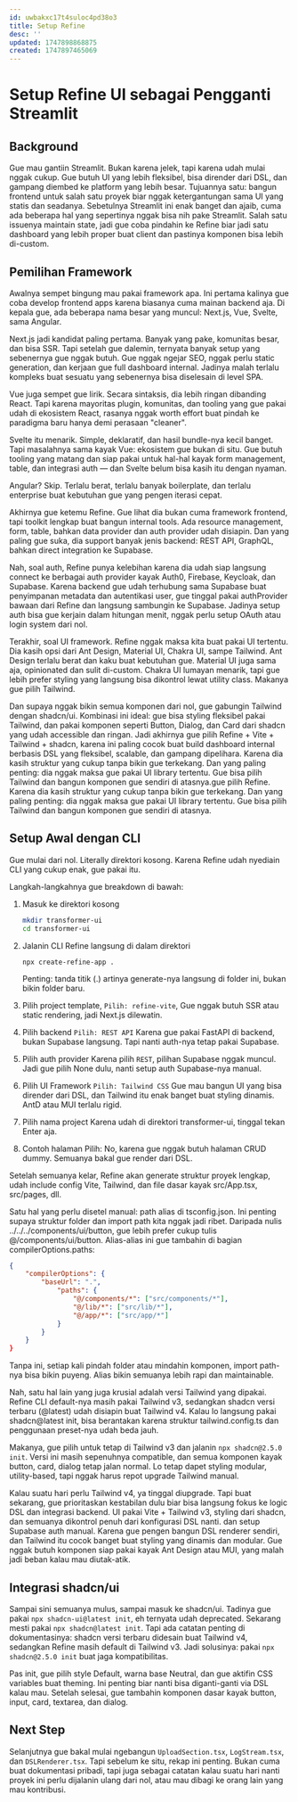 ```yaml
---
id: uwbakxc17t4suloc4pd38o3
title: Setup Refine
desc: ''
updated: 1747898868875
created: 1747897465069
---
```


# Setup Refine UI sebagai Pengganti Streamlit

## Background

Gue mau gantiin Streamlit. Bukan karena jelek, tapi karena udah mulai nggak cukup. Gue butuh UI yang lebih fleksibel, bisa dirender dari DSL, dan gampang diembed ke platform yang lebih besar. Tujuannya satu: bangun frontend untuk salah satu proyek biar nggak ketergantungan sama UI yang statis dan seadanya. Sebetulnya Streamlit ini enak banget dan ajaib, cuma ada beberapa hal yang sepertinya nggak bisa nih pake Streamlit. Salah satu issuenya maintain state, jadi gue coba pindahin ke Refine biar jadi satu dashboard yang lebih proper buat client dan pastinya komponen bisa lebih di-custom.

## Pemilihan Framework

Awalnya sempet bingung mau pakai framework apa. Ini pertama kalinya gue coba develop frontend apps karena biasanya cuma mainan backend aja. Di kepala gue, ada beberapa nama besar yang muncul: Next.js, Vue, Svelte, sama Angular.

Next.js jadi kandidat paling pertama. Banyak yang pake, komunitas besar, dan bisa SSR. Tapi setelah gue dalemin, ternyata banyak setup yang sebenernya gue nggak butuh. Gue nggak ngejar SEO, nggak perlu static generation, dan kerjaan gue full dashboard internal. Jadinya malah terlalu kompleks buat sesuatu yang sebenernya bisa diselesain di level SPA.

Vue juga sempet gue lirik. Secara sintaksis, dia lebih ringan dibanding React. Tapi karena mayoritas plugin, komunitas, dan tooling yang gue pakai udah di ekosistem React, rasanya nggak worth effort buat pindah ke paradigma baru hanya demi perasaan "cleaner".

Svelte itu menarik. Simple, deklaratif, dan hasil bundle-nya kecil banget. Tapi masalahnya sama kayak Vue: ekosistem gue bukan di situ. Gue butuh tooling yang matang dan siap pakai untuk hal-hal kayak form management, table, dan integrasi auth — dan Svelte belum bisa kasih itu dengan nyaman.

Angular? Skip. Terlalu berat, terlalu banyak boilerplate, dan terlalu enterprise buat kebutuhan gue yang pengen iterasi cepat.

Akhirnya gue ketemu Refine. Gue lihat dia bukan cuma framework frontend, tapi toolkit lengkap buat bangun internal tools. Ada resource management, form, table, bahkan data provider dan auth provider udah disiapin. Dan yang paling gue suka, dia support banyak jenis backend: REST API, GraphQL, bahkan direct integration ke Supabase.

Nah, soal auth, Refine punya kelebihan karena dia udah siap langsung connect ke berbagai auth provider kayak Auth0, Firebase, Keycloak, dan Supabase. Karena backend gue udah terhubung sama Supabase buat penyimpanan metadata dan autentikasi user, gue tinggal pakai authProvider bawaan dari Refine dan langsung sambungin ke Supabase. Jadinya setup auth bisa gue kerjain dalam hitungan menit, nggak perlu setup OAuth atau login system dari nol.

Terakhir, soal UI framework. Refine nggak maksa kita buat pakai UI tertentu. Dia kasih opsi dari Ant Design, Material UI, Chakra UI, sampe Tailwind. Ant Design terlalu berat dan kaku buat kebutuhan gue. Material UI juga sama aja, opinionated dan sulit di-custom. Chakra UI lumayan menarik, tapi gue lebih prefer styling yang langsung bisa dikontrol lewat utility class. Makanya gue pilih Tailwind.

Dan supaya nggak bikin semua komponen dari nol, gue gabungin Tailwind dengan shadcn/ui. Kombinasi ini ideal: gue bisa styling fleksibel pakai Tailwind, dan pakai komponen seperti Button, Dialog, dan Card dari shadcn yang udah accessible dan ringan. Jadi akhirnya gue pilih Refine + Vite + Tailwind + shadcn, karena ini paling cocok buat build dashboard internal berbasis DSL yang fleksibel, scalable, dan gampang dipelihara. Karena dia kasih struktur yang cukup tanpa bikin gue terkekang. Dan yang paling penting: dia nggak maksa gue pakai UI library tertentu. Gue bisa pilih Tailwind dan bangun komponen gue sendiri di atasnya.gue pilih Refine. Karena dia kasih struktur yang cukup tanpa bikin gue terkekang. Dan yang paling penting: dia nggak maksa gue pakai UI library tertentu. Gue bisa pilih Tailwind dan bangun komponen gue sendiri di atasnya.

## Setup Awal dengan CLI

Gue mulai dari nol. Literally direktori kosong. Karena Refine udah nyediain CLI yang cukup enak, gue pakai itu.

Langkah-langkahnya gue breakdown di bawah:

1. Masuk ke direktori kosong

    ```sh
    mkdir transformer-ui
    cd transformer-ui
    ```

2. Jalanin CLI Refine langsung di dalam direktori
    ```
    npx create-refine-app .
    ```
    Penting: tanda titik (.) artinya generate-nya langsung di folder ini, bukan bikin folder baru.

3. Pilih project template, `Pilih: refine-vite`, Gue nggak butuh SSR atau static rendering, jadi Next.js dilewatin.

4. Pilih backend `Pilih: REST API` Karena gue pakai FastAPI di backend, bukan Supabase langsung. Tapi nanti auth-nya tetap pakai Supabase.

5. Pilih auth provider Karena pilih `REST`, pilihan Supabase nggak muncul. Jadi gue pilih None dulu, nanti setup auth Supabase-nya manual.

5. Pilih UI Framework `Pilih: Tailwind CSS` Gue mau bangun UI yang bisa dirender dari DSL, dan Tailwind itu enak banget buat styling dinamis. AntD atau MUI terlalu rigid.

6. Pilih nama project Karena udah di direktori transformer-ui, tinggal tekan Enter aja.

7. Contoh halaman Pilih: No, karena gue nggak butuh halaman CRUD dummy. Semuanya bakal gue render dari DSL.

Setelah semuanya kelar, Refine akan generate struktur proyek lengkap, udah include config Vite, Tailwind, dan file dasar kayak src/App.tsx, src/pages, dll.

Satu hal yang perlu disetel manual: path alias di tsconfig.json. Ini penting supaya struktur folder dan import path kita nggak jadi ribet. Daripada nulis ../../../components/ui/button, gue lebih prefer cukup tulis @/components/ui/button. Alias-alias ini gue tambahin di bagian compilerOptions.paths:

```json
{
    "compilerOptions": {
        "baseUrl": ".",
            "paths": {
                "@/components/*": ["src/components/*"],
                "@/lib/*": ["src/lib/*"],
                "@/app/*": ["src/app/*"]
            }
        }
    }
}
```

Tanpa ini, setiap kali pindah folder atau mindahin komponen, import path-nya bisa bikin puyeng. Alias bikin semuanya lebih rapi dan maintainable.

Nah, satu hal lain yang juga krusial adalah versi Tailwind yang dipakai. Refine CLI default-nya masih pakai Tailwind v3, sedangkan shadcn versi terbaru (@latest) udah disiapin buat Tailwind v4. Kalau lo langsung pakai shadcn@latest init, bisa berantakan karena struktur tailwind.config.ts dan penggunaan preset-nya udah beda jauh.

Makanya, gue pilih untuk tetap di Tailwind v3 dan jalanin `npx shadcn@2.5.0 init`. Versi ini masih sepenuhnya compatible, dan semua komponen kayak button, card, dialog tetap jalan normal. Lo tetap dapet styling modular, utility-based, tapi nggak harus repot upgrade Tailwind manual.

Kalau suatu hari perlu Tailwind v4, ya tinggal diupgrade. Tapi buat sekarang, gue prioritaskan kestabilan dulu biar bisa langsung fokus ke logic DSL dan integrasi backend. UI pakai Vite + Tailwind v3, styling dari shadcn, dan semuanya dikontrol penuh dari konfigurasi DSL nanti. dan setup Supabase auth manual. Karena gue pengen bangun DSL renderer sendiri, dan Tailwind itu cocok banget buat styling yang dinamis dan modular. Gue nggak butuh komponen siap pakai kayak Ant Design atau MUI, yang malah jadi beban kalau mau diutak-atik.

## Integrasi shadcn/ui

Sampai sini semuanya mulus, sampai masuk ke shadcn/ui. Tadinya gue pakai `npx shadcn-ui@latest init`, eh ternyata udah deprecated. Sekarang mesti pakai `npx shadcn@latest init`. Tapi ada catatan penting di dokumentasinya: shadcn versi terbaru didesain buat Tailwind v4, sedangkan Refine masih default di Tailwind v3. Jadi solusinya: pakai `npx shadcn@2.5.0 init` buat jaga kompatibilitas.

Pas init, gue pilih style Default, warna base Neutral, dan gue aktifin CSS variables buat theming. Ini penting biar nanti bisa diganti-ganti via DSL kalau mau. Setelah selesai, gue tambahin komponen dasar kayak button, input, card, textarea, dan dialog.

## Next Step

Selanjutnya gue bakal mulai ngebangun `UploadSection.tsx`, `LogStream.tsx`, dan `DSLRenderer.tsx`. Tapi sebelum ke situ, rekap ini penting. Bukan cuma buat dokumentasi pribadi, tapi juga sebagai catatan kalau suatu hari nanti proyek ini perlu dijalanin ulang dari nol, atau mau dibagi ke orang lain yang mau kontribusi.
